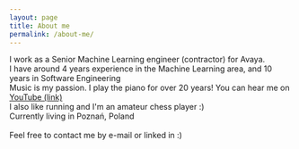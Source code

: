 ```yaml
---
layout: page
title: About me
permalink: /about-me/
---
```


I work as a Senior Machine Learning engineer (contractor) for Avaya.\
I have around 4 years experience in the Machine Learning area, and 10 years in Software Engineering \
Music is my passion. I play the piano for over 20 years! You can hear me on [YouTube (link)](https://www.youtube.com/watch?v=8H_SrFOVxx0) \
I also like running and I'm an amateur chess player :)\
Currently living in Poznań, Poland\
\
Feel free to contact me by e-mail or linked in :)

